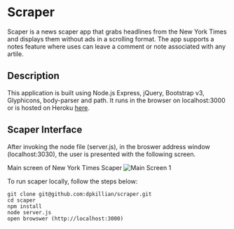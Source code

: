 # Scraper
Scaper is a news scaper app that grabs headlines from the New York Times and displays them without ads in a scrolling format.  The app supports a notes feature where uses can leave a comment or note associated with any artile.


## Description
This application is built using Node.js Express, jQuery, Bootstrap v3, Glyphicons, body-parser and path.  It runs in the browser on localhost:3000 or is hosted on Heroku [here](https://www.heroku.com/).

## Scaper Interface
After invoking the node file (server.js), in the broswer address window (localhost:3030), the user is presented with the following screen.

Main screen of New York Times Scaper
![Main Screen 1](./public/images/scaper.jpeg)





To run scaper locally, follow the steps below:
```
git clone git@github.com:dpkillian/scraper.git
cd scaper
npm install
node server.js
open browswer (http://localhost:3000)
```
